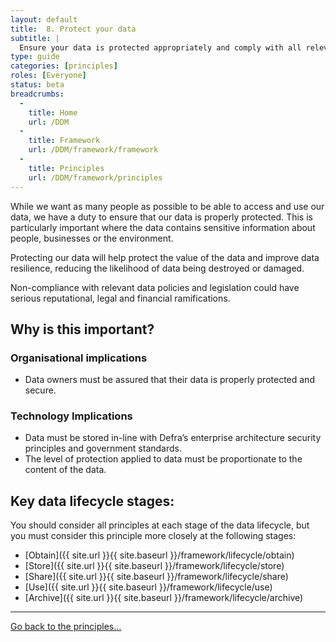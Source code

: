```yaml
---
layout: default
title:  8. Protect your data
subtitle: |
  Ensure your data is protected appropriately and comply with all relevant data policies and legislation.
type: guide
categories: [principles]
roles: [Everyone]
status: beta
breadcrumbs:
  -
    title: Home
    url: /DDM
  -
    title: Framework
    url: /DDM/framework/framework
  -
    title: Principles
    url: /DDM/framework/principles
---
```


While we want as many people as possible to be able to access and use our data, we have a duty to ensure that our data is properly protected. This is particularly important where the data contains sensitive information about people, businesses or the environment.
 
Protecting our data will help protect the value of the data and improve data resilience, reducing the likelihood of data being destroyed or damaged.
 
Non-compliance with relevant data policies and legislation could have serious reputational, legal and financial ramifications.

## Why is this important?

### Organisational implications

- Data owners must be assured that their data is properly protected and secure.

### Technology Implications

- Data must be stored in-line with Defra’s enterprise architecture security principles and government standards.
- The level of protection applied to data must be proportionate to the content of the data.

## Key data lifecycle stages:

You should consider all principles at each stage of the data lifecycle, but you must consider this principle more closely at the following stages:

- [Obtain]({{ site.url }}{{ site.baseurl }}/framework/lifecycle/obtain)
- [Store]({{ site.url }}{{ site.baseurl }}/framework/lifecycle/store)
- [Share]({{ site.url }}{{ site.baseurl }}/framework/lifecycle/share)
- [Use]({{ site.url }}{{ site.baseurl }}/framework/lifecycle/use)
- [Archive]({{ site.url }}{{ site.baseurl }}/framework/lifecycle/archive)

***

[Go back to the principles...](../principles)
